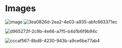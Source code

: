 
# Images
![image](https://user-images.githubusercontent.com/86291115/144384813-6fca55ac-2e68-40e0-a876-440c04820720.png)
![3ea0826d-2ea2-4e03-a935-abfc663371ec](https://user-images.githubusercontent.com/86291115/144446199-589588a3-e000-4767-a331-296935ab4a76.jpg)

![d965272f-2c9b-4e66-a7f5-b4d1b6f9b94c](https://user-images.githubusercontent.com/86291115/144446144-46836845-2484-4c70-90a9-9e3e3fb67554.jpg)

![cccaf567-8bd8-4230-943b-a9ce6be77ab4](https://user-images.githubusercontent.com/86291115/144446040-0c012b0e-3472-4f54-a384-1cb86d798f83.jpg)
